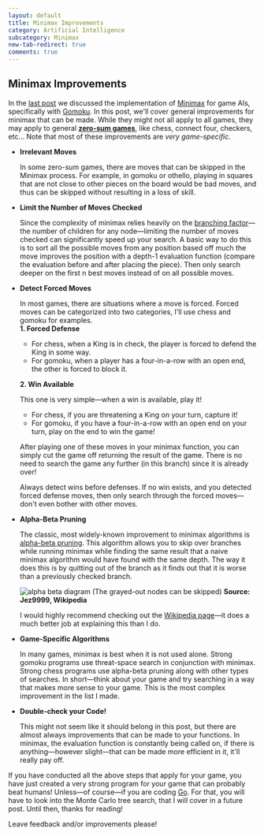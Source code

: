 ```yaml
---
layout: default
title: Minimax Improvements
category: Artificial Intelligence
subcategory: Minimax
new-tab-redirect: true
comments: true
---
```


## Minimax Improvements

In the [last post] we discussed the implementation of [Minimax][minimax wiki] for game AIs, specifically with [Gomoku][gomoku wiki]. In this post, we'll cover general improvements for minimax that can be made. While they might not all apply to all games, they may apply to general **[zero-sum games][zero-sum game wiki]**, like chess, connect four, checkers, etc... Note that most of these improvements are *very game-specific*.

- **Irrelevant Moves**

  In some zero-sum games, there are moves that can be skipped in the Minimax process. For example, in gomoku or othello, playing in squares that are not close to other pieces on the board would be bad moves, and thus can be skipped without resulting in a loss of skill.

- **Limit the Number of Moves Checked**

  Since the complexity of minimax relies heavily on the [branching factor]—the number of children for any node—limiting the number of moves checked can significantly speed up your search. A basic way to do this is to sort all the possible moves from any position based off much the move improves the position with a depth-1 evaluation function (compare the evaluation before and after placing the piece). Then only search deeper on the first n best moves instead of on all possible moves.

- **Detect Forced Moves**

  In most games, there are situations where a move is forced. Forced moves can be categorized into two categories, I'll use chess and gomoku for examples.  
  **1. Forced Defense**

    - For chess, when a King is in check, the player is forced to defend the King in some way.
    - For gomoku, when a player has a four-in-a-row with an open end, the other is forced to block it.

  **2. Win Available**

    This one is very simple—when a win is available, play it!

    - For chess, if you are threatening a King on your turn, capture it!
    - For gomoku, if you have a four-in-a-row with an open end on your turn, play on the end to win the game!

    After playing one of these moves in your minimax function, you can simply cut the game off returning the result of the game. There is no need to search the game any further (in this branch) since it is already over!

  Always detect wins before defenses. If no win exists, and you detected forced defense moves, then only search through the forced moves—don't even bother with other moves.

- **Alpha-Beta Pruning**

  The classic, most widely-known improvement to minimax algorithms is [alpha-beta pruning]. This algorithm allows you to skip over branches while running minimax while finding the same result that a naive minimax algorithm would have found with the same depth. The way it does this is by quitting out of the branch as it finds out that it is worse than a previously checked branch.

  ![alpha beta diagram] (The grayed-out nodes can be skipped) **Source: Jez9999, Wikipedia**

  I would highly recommend checking out the [Wikipedia page][alpha-beta pruning]—it does a much better job at explaining this than I do.

- **Game-Specific Algorithms**

  In many games, minimax is best when it is not used alone. Strong gomoku programs use threat-space search in conjunction with minimax. Strong chess programs use alpha-beta pruning along with other types of searches. In short—think about your game and try searching in a way that makes more sense to your game. This is the most complex improvement in the list I made.

- **Double-check your Code!**

  This might not seem like it should belong in this post, but there are almost always improvements that can be made to your functions. In minimax, the evaluation function is constantly being called on, if there is anything—however slight—that can be made more efficient in it, it'll really pay off.

If you have conducted all the above steps that apply for your game, you have just created a very strong program for your game that can probably beat humans! Unless—of course—if you are coding [Go]. For that, you will have to look into the Monte Carlo tree search, that I will cover in a future post. Until then, thanks for reading!

Leave feedback and/or improvements please!

[last post]:{{site.baseurl}}/artificial%20intelligence/2015/12/11/minimax-for-gomoku-connect-five.html "minimax for gomoku"
[minimax wiki]:https://en.wikipedia.org/wiki/Minimax "minimax wikipedia"
[gomoku wiki]:https://en.wikipedia.org/wiki/Gomoku "gomoku wikipedia"
[zero-sum game wiki]:https://en.wikipedia.org/wiki/Zero-sum_game "zero-sum games wikipedia"
[branching factor]:https://en.wikipedia.org/wiki/Branching_factor "branching factor wikipedia"
[alpha-beta pruning]:https://en.wikipedia.org/wiki/Alpha–beta_pruning "alpha-beta pruning"
[alpha beta diagram]:{{site.baseurl}}/assets/AB_pruning.svg "alpha-beta diagram"
[Go]:https://en.wikipedia.org/wiki/Go_(game) "go board game wikipedia"